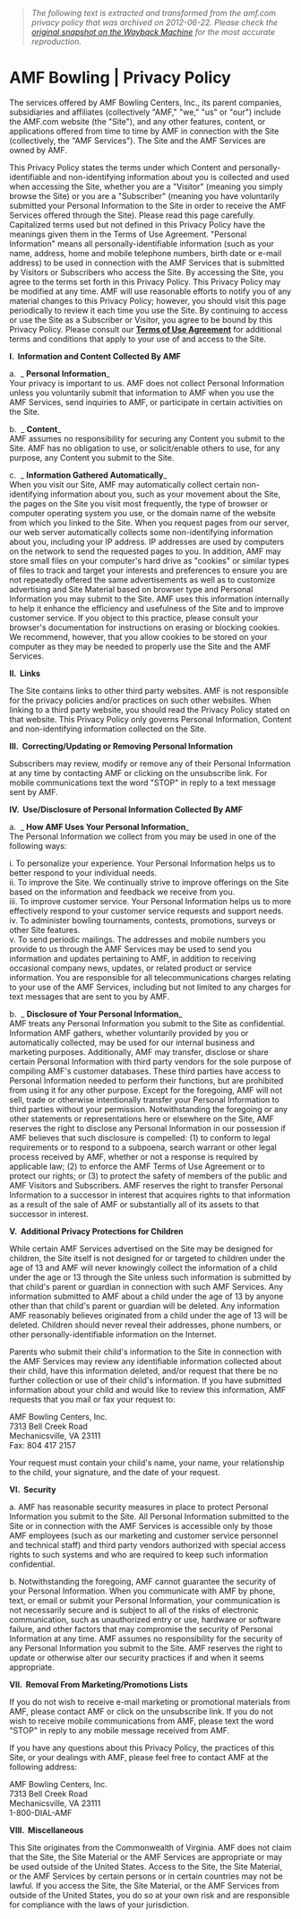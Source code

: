 > *The following text is extracted and transformed from the amf.com privacy policy that was archived on 2012-06-22. Please check the [original snapshot on the Wayback Machine](https://web.archive.org/web/20120622122107id_/http%3A//www.amf.com/privacy) for the most accurate reproduction.*

# AMF Bowling | Privacy Policy

The services offered by AMF Bowling Centers, Inc., its parent companies, subsidiaries and affiliates (collectively "AMF," "we," "us" or "our") include the AMF.com website (the "Site"), and any other features, content, or applications offered from time to time by AMF in connection with the Site (collectively, the "AMF Services"). The Site and the AMF Services are owned by AMF.

This Privacy Policy states the terms under which Content and personally-identifiable and non-identifying information about you is collected and used when accessing the Site, whether you are a "Visitor" (meaning you simply browse the Site) or you are a "Subscriber" (meaning you have voluntarily submitted your Personal Information to the Site in order to receive the AMF Services offered through the Site). Please read this page carefully. Capitalized terms used but not defined in this Privacy Policy have the meanings given them in the Terms of Use Agreement. "Personal Information" means all personally-identifiable information (such as your name, address, home and mobile telephone numbers, birth date or e-mail address) to be used in connection with the AMF Services that is submitted by Visitors or Subscribers who access the Site. By accessing the Site, you agree to the terms set forth in this Privacy Policy. This Privacy Policy may be modified at any time. AMF will use reasonable efforts to notify you of any material changes to this Privacy Policy; however, you should visit this page periodically to review it each time you use the Site. By continuing to access or use the Site as a Subscriber or Visitor, you agree to be bound by this Privacy Policy. Please consult our **[Terms of Use Agreement](https://web.archive.org/terms.aspx "Terms")** for additional terms and conditions that apply to your use of and access to the Site.

**I.  Information and Content Collected By AMF**

a.  _ **Personal Information**_  
Your privacy is important to us. AMF does not collect Personal Information unless you voluntarily submit that information to AMF when you use the AMF Services, send inquiries to AMF, or participate in certain activities on the Site.

b.  _ **Content**_  
AMF assumes no responsibility for securing any Content you submit to the Site. AMF has no obligation to use, or solicit/enable others to use, for any purpose, any Content you submit to the Site.

c.  _ **Information Gathered Automatically**_  
When you visit our Site, AMF may automatically collect certain non-identifying information about you, such as your movement about the Site, the pages on the Site you visit most frequently, the type of browser or computer operating system you use, or the domain name of the website from which you linked to the Site. When you request pages from our server, our web server automatically collects some non-identifying information about you, including your IP address. IP addresses are used by computers on the network to send the requested pages to you. In addition, AMF may store small files on your computer's hard drive as "cookies" or similar types of files to track and target your interests and preferences to ensure you are not repeatedly offered the same advertisements as well as to customize advertising and Site Material based on browser type and Personal Information you may submit to the Site. AMF uses this information internally to help it enhance the efficiency and usefulness of the Site and to improve customer service. If you object to this practice, please consult your browser's documentation for instructions on erasing or blocking cookies. We recommend, however, that you allow cookies to be stored on your computer as they may be needed to properly use the Site and the AMF Services.

**II.  Links**

The Site contains links to other third party websites. AMF is not responsible for the privacy policies and/or practices on such other websites. When linking to a third party website, you should read the Privacy Policy stated on that website. This Privacy Policy only governs Personal Information, Content and non-identifying information collected on the Site.

**III.  Correcting/Updating or Removing Personal Information**

Subscribers may review, modify or remove any of their Personal Information at any time by contacting AMF or clicking on the unsubscribe link. For mobile communications text the word "STOP" in reply to a text message sent by AMF.

**IV.  Use/Disclosure of Personal Information Collected By AMF**

a.  _ **How AMF Uses Your Personal Information**_  
The Personal Information we collect from you may be used in one of the following ways:

i. To personalize your experience. Your Personal Information helps us to better respond to your individual needs.  
ii. To improve the Site. We continually strive to improve offerings on the Site based on the information and feedback we receive from you.  
iii. To improve customer service. Your Personal Information helps us to more effectively respond to your customer service requests and support needs.  
iv. To administer bowling tournaments, contests, promotions, surveys or other Site features.  
v. To send periodic mailings. The addresses and mobile numbers you provide to us through the AMF Services may be used to send you information and updates pertaining to AMF, in addition to receiving occasional company news, updates, or related product or service information. You are responsible for all telecommunications charges relating to your use of the AMF Services, including but not limited to any charges for text messages that are sent to you by AMF.

b.  _ **Disclosure of Your Personal Information**_  
AMF treats any Personal Information you submit to the Site as confidential. Information AMF gathers, whether voluntarily provided by you or automatically collected, may be used for our internal business and marketing purposes. Additionally, AMF may transfer, disclose or share certain Personal Information with third party vendors for the sole purpose of compiling AMF's customer databases. These third parties have access to Personal Information needed to perform their functions, but are prohibited from using it for any other purpose. Except for the foregoing, AMF will not sell, trade or otherwise intentionally transfer your Personal Information to third parties without your permission. Notwithstanding the foregoing or any other statements or representations here or elsewhere on the Site, AMF reserves the right to disclose any Personal Information in our possession if AMF believes that such disclosure is compelled: (1) to conform to legal requirements or to respond to a subpoena, search warrant or other legal process received by AMF, whether or not a response is required by applicable law; (2) to enforce the AMF Terms of Use Agreement or to protect our rights; or (3) to protect the safety of members of the public and AMF Visitors and Subscribers. AMF reserves the right to transfer Personal Information to a successor in interest that acquires rights to that information as a result of the sale of AMF or substantially all of its assets to that successor in interest.

**V.  Additional Privacy Protections for Children**

While certain AMF Services advertised on the Site may be designed for children, the Site itself is not designed for or targeted to children under the age of 13 and AMF will never knowingly collect the information of a child under the age or 13 through the Site unless such information is submitted by that child's parent or guardian in connection with such AMF Services. Any information submitted to AMF about a child under the age of 13 by anyone other than that child's parent or guardian will be deleted. Any information AMF reasonably believes originated from a child under the age of 13 will be deleted. Children should never reveal their addresses, phone numbers, or other personally-identifiable information on the Internet.

Parents who submit their child's information to the Site in connection with the AMF Services may review any identifiable information collected about their child, have this information deleted, and/or request that there be no further collection or use of their child's information. If you have submitted information about your child and would like to review this information, AMF requests that you mail or fax your request to:

AMF Bowling Centers, Inc.  
7313 Bell Creek Road  
Mechanicsville, VA 23111  
Fax: 804 417 2157

Your request must contain your child's name, your name, your relationship to the child, your signature, and the date of your request.

**VI.  Security**

a. AMF has reasonable security measures in place to protect Personal Information you submit to the Site. All Personal Information submitted to the Site or in connection with the AMF Services is accessible only by those AMF employees (such as our marketing and customer service personnel and technical staff) and third party vendors authorized with special access rights to such systems and who are required to keep such information confidential.

b. Notwithstanding the foregoing, AMF cannot guarantee the security of your Personal Information. When you communicate with AMF by phone, text, or email or submit your Personal Information, your communication is not necessarily secure and is subject to all of the risks of electronic communication, such as unauthorized entry or use, hardware or software failure, and other factors that may compromise the security of Personal Information at any time. AMF assumes no responsibility for the security of any Personal Information you submit to the Site. AMF reserves the right to update or otherwise alter our security practices if and when it seems appropriate.

**VII.  Removal From Marketing/Promotions Lists**

If you do not wish to receive e-mail marketing or promotional materials from AMF, please contact AMF or click on the unsubscribe link. If you do not wish to receive mobile communications from AMF, please text the word "STOP" in reply to any mobile message received from AMF.

If you have any questions about this Privacy Policy, the practices of this Site, or your dealings with AMF, please feel free to contact AMF at the following address:

AMF Bowling Centers, Inc.  
7313 Bell Creek Road  
Mechanicsville, VA 23111  
1-800-DIAL-AMF

**VIII.  Miscellaneous**

This Site originates from the Commonwealth of Virginia. AMF does not claim that the Site, the Site Material or the AMF Services are appropriate or may be used outside of the United States. Access to the Site, the Site Material, or the AMF Services by certain persons or in certain countries may not be lawful. If you access the Site, the Site Material, or the AMF Services from outside of the United States, you do so at your own risk and are responsible for compliance with the laws of your jurisdiction.
